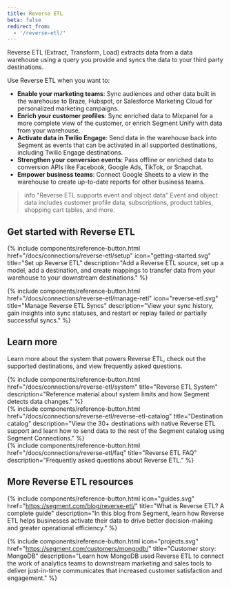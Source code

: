 ```yaml
---
title: Reverse ETL
beta: false
redirect_from:
  - '/reverse-etl/'
---
```


Reverse ETL (Extract, Transform, Load) extracts data from a data warehouse using a query you provide and syncs the data to your third party destinations. 

Use Reverse ETL when you want to:
* **Enable your marketing teams**: Sync audiences and other data built in the warehouse to Braze, Hubspot, or Salesforce Marketing Cloud for personalized marketing campaigns.
* **Enrich your customer profiles**: Sync enriched data to Mixpanel for a more complete view of the customer, or enrich Segment Unify with data from your warehouse.
* **Activate data in Twilio Engage**: Send data in the warehouse back into Segment as events that can be activated in all supported destinations, including Twilio Engage destinations.
* **Strengthen your conversion events**: Pass offline or enriched data to conversion APIs like Facebook, Google Ads, TikTok, or Snapchat.
* **Empower business teams**: Connect Google Sheets to a view in the warehouse to create up-to-date reports for other business teams.

> info "Reverse ETL supports event and object data"
> Event and object data includes customer profile data, subscriptions, product tables, shopping cart tables, and more.


## Get started with Reverse ETL

<div class="double">
  {% include components/reference-button.html
    href="/docs/connections/reverse-etl/setup"
    icon="getting-started.svg"
    title="Set up Reverse ETL"
    description="Add a Reverse ETL source, set up a model, add a destination, and create mappings to transfer data from your warehouse to your downstream destinations."
  %}
  
  {% include components/reference-button.html
    href="/docs/connections/reverse-etl/manage-retl"
    icon="reverse-etl.svg"
    title="Manage Reverse ETL Syncs"
    description="View your sync history, gain insights into sync statuses, and restart or replay failed or partially successful syncs."
  %}
</div>

## Learn more

Learn more about the system that powers Reverse ETL, check out the supported destinations, and view frequently asked questions.
<div class="flex flex--wrap gutter gutter--large">
  <div class="flex__column flex__column--12 flex__column--4@medium">
    {% include components/reference-button.html
      href="/docs/connections/reverse-etl/system"
      title="Reverse ETL System"
      description="Reference material about system limits and how Segment detects data changes."
    %}
  </div>

  <div class="flex__column flex__column--12 flex__column--4@medium">
    {% include components/reference-button.html
      href="/docs/connections/reverse-etl/reverse-etl-catalog"
      title="Destination catalog"
      description="View the 30+ destinations with native Reverse ETL support and learn how to send data to the rest of the Segment catalog using Segment Connections."
    %}
  </div>

  <div class="flex__column flex__column--12 flex__column--4@medium">
    {% include components/reference-button.html
      href="/docs/connections/reverse-etl/faq"
      title="Reverse ETL FAQ"
      description="Frequently asked questions about Reverse ETL."
    %}
  </div>
</div>

## More Reverse ETL resources

{% include components/reference-button.html
  icon="guides.svg"
  href="https://segment.com/blog/reverse-etl/"
  title="What is Reverse ETL? A complete guide"
  description="In this blog from Segment, learn how Reverse ETL helps businesses activate their data to drive better decision-making and greater operational efficiency."
%}

{% include components/reference-button.html
  icon="projects.svg"
  href="https://segment.com/customers/mongodb/"
  title="Customer story: MongoDB"
  description="Learn how MongoDB used Reverse ETL to connect the work of analytics teams to downstream marketing and sales tools to deliver just-in-time communicates that increased customer satisfaction and engagement."
%}
